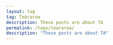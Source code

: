 ```yaml
---
layout: tag
tag: TeAraroa
description: These posts are about TA
permalink: /tags/teararoa/
description: "These posts are about TA"
---
```

